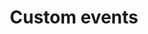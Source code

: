 ---
title: "Custom events"
source: "https://help.amplitude.com/hc/en-us/articles/16805886899483-Custom-events"
id: c2c4ceb7-94ab-44f8-967a-99ff8f07e800
---